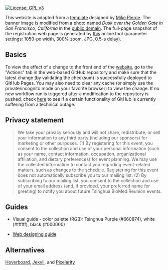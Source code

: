 [![License: GPL v3](https://img.shields.io/badge/License-GPLv3-blue.svg)](https://www.gnu.org/licenses/gpl-3.0)

This website is adapted from a [template](https://github.com/mikepierce/conference-website-template) designed by [Mike Pierce](https://github.com/mikepierce). The banner image is modified from a photo named *Dusk over the Golden Gate in San Francisco, California* in the [public domain](https://www.goodfreephotos.com/united-states/california/san-francisco/dusk-over-the-golden-gate-in-san-francisco-california.jpg.php). The full-page snapshot of the registration web page is generated by [this](https://www.screenshotmachine.com/website-screenshot-generator.php) online tool (parameter settings: 1050-px width, 300% zoom, JPG, 0.5-s delay).

## Basics

To view the effect of a change to the front end of the [website](https://biomed-reunion.github.io), go to the "Actions" tab in the web-based GitHub repository and make sure that the latest change (by validating the checksum) is successfully deployed to GitHub Pages. You may also need to clear any cache (or simply use the private/incognito mode on your favorite browser) to view the change. If no new workflow run is triggered after a modification to the repository is pushed, check [here](https://www.githubstatus.com/) to see if a certain functionality of GitHub is currently suffering from a technical outage.

## Privacy statement
> We take your privacy seriously and will not share, redistribute, or sell your information to any third party (including our sponsors) for marketing or other purposes. (1) By registering for this event, you consent to the collection and use of your personal information (such as your name, contact information, occupation, organizational affiliation, and dietary preferences) for event planning. We may use the collected information to contact you regarding event-related matters, such as changes to the schedule. Registering for this event does not automatically subscribe you to our mailing list. (2) By subscribing to our mailing list, you consent to the collection and use of your email address (and, if provided, your preferred name for greeting) to notify you about future Tsinghua BioMed Reunion events.

## Guides

- Visual guide - color palette (RGB): Tsinghua Purple (#660874), white (#ffffff), black (#000000)

- [Web designing guide](https://rutar.org/writing/how-to-build-a-personal-webpage-from-scratch/#crash-course-in-html-and-css) 

<!-- ## Sitemap (optional)

The file `sitemap.xml` helps search engines understand the structure of your site. See the [sitemaps protocol page](https://www.sitemaps.org/protocol.html) for more details.

-->

## Alternatives

[Hoverboard](https://github.com/gdg-x/hoverboard), [Jekyll](https://docs.github.com/en/pages/setting-up-a-github-pages-site-with-jekyll), and [Pixelarity](https://pixelarity.com)
